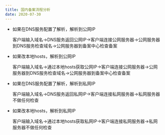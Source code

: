 ```yaml
---
title: 国内备案流程分析
date: 2020-07-30
---
```


- 如果在DNS服务配置了解析，解析到公网IP

  客户端输入域名->DNS服务返回公网IP->客户端连接公网服务器->公网服务器到DNS服务检查域名->公网服务器到备案中心检查备案
  
- 如果改本地hosts，解析到公网IP

  客户端输入域名->通过本地hosts获取公网IP->客户端连接公网服务器->公网服务器到DNS服务检查域名->公网服务器到备案中心检查备案

- 如果在DNS服务配置了解析，解析到私网IP

  客户端输入域名->DNS服务返回私网IP->客户端连接私网服务器->私网服务器不做任何检查
  
- 如果改本地hosts，解析到私网IP

  客户端输入域名->通过本地hosts获取私网IP->客户端连接私网服务器->私网服务器不做任何检查

<!--more-->